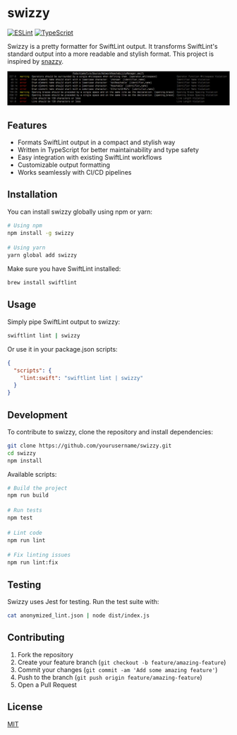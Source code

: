 # swizzy

[![ESLint](https://img.shields.io/badge/code_style-eslint-4B32C3.svg)](https://eslint.org)
[![TypeScript](https://img.shields.io/badge/built_with-typescript-3178C6.svg)](https://www.typescriptlang.org)

Swizzy is a pretty formatter for SwiftLint output. It transforms SwiftLint's standard output into a more readable and stylish format. This project is inspired by [snazzy](https://github.com/feross/snazzy).

![JavaScript Style Guide](./output.png)

## Features

- Formats SwiftLint output in a compact and stylish way
- Written in TypeScript for better maintainability and type safety
- Easy integration with existing SwiftLint workflows
- Customizable output formatting
- Works seamlessly with CI/CD pipelines

## Installation

You can install swizzy globally using npm or yarn:

```bash
# Using npm
npm install -g swizzy

# Using yarn
yarn global add swizzy
```

Make sure you have SwiftLint installed:

```bash
brew install swiftlint
```

## Usage

Simply pipe SwiftLint output to swizzy:

```bash
swiftlint lint | swizzy
```

Or use it in your package.json scripts:

```json
{
  "scripts": {
    "lint:swift": "swiftlint lint | swizzy"
  }
}
```

## Development

To contribute to swizzy, clone the repository and install dependencies:

```bash
git clone https://github.com/yourusername/swizzy.git
cd swizzy
npm install
```

Available scripts:

```bash
# Build the project
npm run build

# Run tests
npm test

# Lint code
npm run lint

# Fix linting issues
npm run lint:fix
```

## Testing

Swizzy uses Jest for testing. Run the test suite with:

```bash
cat anonymized_lint.json | node dist/index.js
```

## Contributing

1. Fork the repository
2. Create your feature branch (`git checkout -b feature/amazing-feature`)
3. Commit your changes (`git commit -am 'Add some amazing feature'`)
4. Push to the branch (`git push origin feature/amazing-feature`)
5. Open a Pull Request

## License

[MIT](https://choosealicense.com/licenses/mit/)

[standard-url]: https://standardjs.com